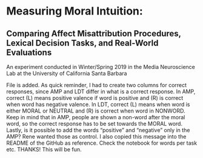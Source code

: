 # Measuring Moral Intuition: 
## Comparing Affect Misattribution Procedures, Lexical Decision Tasks, and Real-World Evaluations

An experiment conducted in Winter/Spring 2019 in the Media Neuroscience Lab at the University of California Santa Barbara

File is added. As quick reminder, I had to create two columns for correct responses, since AMP and LDT differ in what is a correct response. In AMP, correct (L) means positive valence if word is positive and (R) is correct when word has negative valence. In LDT, correct (L) means when word is either MORAL or NEUTRAL and (R) is correct when word in NONWORD. Keep in mind that in AMP, people are shown a non-word after the moral word, so the correct response has to be set towards the MORAL word. Lastly, is it possible to add the words “positive” and “negative” only in the AMP? Rene wanted those as control. I also copied this message into the README of the GitHub as reference. Check the notebook for words per task etc. THANKS! This will be fun.


